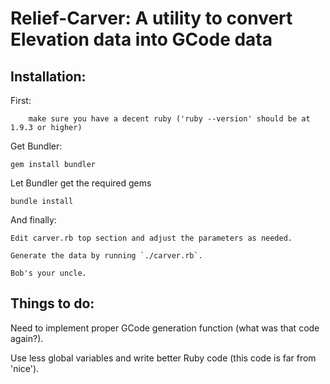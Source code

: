 Relief-Carver: A utility to convert Elevation data into GCode data
=============

Installation:
------------

First:

        make sure you have a decent ruby ('ruby --version' should be at 1.9.3 or higher)

Get Bundler:

    gem install bundler

Let Bundler get the required gems

    bundle install

And finally:

    Edit carver.rb top section and adjust the parameters as needed.

    Generate the data by running `./carver.rb`.

    Bob's your uncle.

Things to do:
------------

Need to implement proper GCode generation function (what was that code again?).

Use less global variables and write better Ruby code (this code is far from 'nice').
